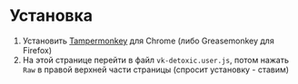 # Установка
1. Установить [Tampermonkey](https://chrome.google.com/webstore/detail/tampermonkey/dhdgffkkebhmkfjojejmpbldmpobfkfo) для Chrome (либо Greasemonkey для Firefox)
2. На этой странице перейти в файл `vk-detoxic.user.js`, потом нажать `Raw` в правой верхней части страницы (спросит установку - ставим)
